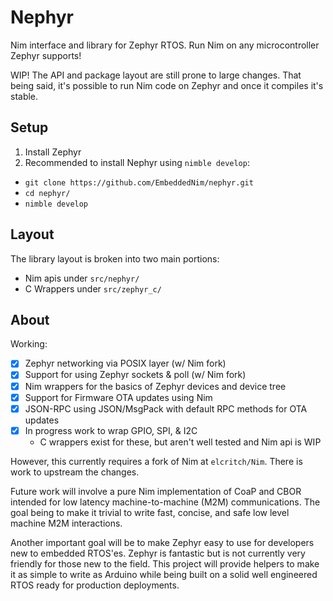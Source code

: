 # Nephyr

Nim interface and library for Zephyr RTOS. Run Nim on any microcontroller Zephyr supports! 

WIP! The API and package layout are still prone to large changes. That being said, it's possible to run Nim code on Zephyr and once it compiles it's stable.

## Setup

1. Install Zephyr
2. Recommended to install Nephyr using `nimble develop`:
  - `git clone https://github.com/EmbeddedNim/nephyr.git`
  - `cd nephyr/`
  - `nimble develop`

## Layout

The library layout is broken into two main portions:
- Nim apis under `src/nephyr/`
- C Wrappers under `src/zephyr_c/`

## About

Working: 
- [x] Zephyr networking via POSIX layer (w/ Nim fork)
- [x] Support for using Zephyr sockets & poll (w/ Nim fork)
- [x] Nim wrappers for the basics of Zephyr devices and device tree
- [x] Support for Firmware OTA updates using Nim
- [x] JSON-RPC using JSON/MsgPack with default RPC methods for OTA updates
- [x] In progress work to wrap GPIO, SPI, & I2C
  - C wrappers exist for these, but aren't well tested and Nim api is WIP


However, this currently requires a fork of Nim at `elcritch/Nim`. There is work to upstream the changes. 

Future work will involve a pure Nim implementation of CoaP and CBOR intended for low latency machine-to-machine (M2M) communications. The goal being to make it trivial to write fast, concise, and safe low level machine M2M interactions. 

Another important goal will be to make Zephyr easy to use for developers new to embedded RTOS'es. Zephyr is fantastic but is not currently very friendly for those new to the field. This project will provide helpers to make it as simple to write as Arduino while being built on a solid well engineered RTOS ready for production deployments. 
